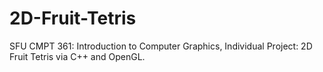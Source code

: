 # 2D-Fruit-Tetris
SFU CMPT 361: Introduction to Computer Graphics, Individual Project: 2D Fruit Tetris via C++ and OpenGL.
